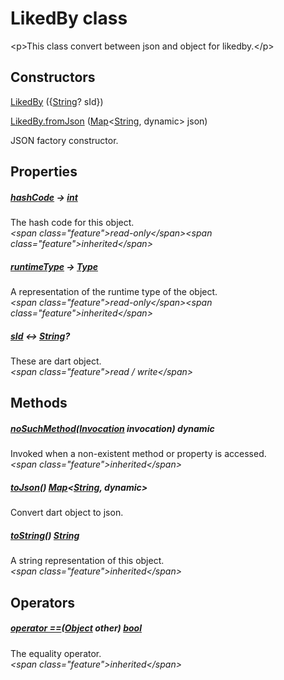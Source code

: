 


# LikedBy class









\<p\>This class convert between json and object for likedby.\</p\>




## Constructors

[LikedBy](../models_post_post_model/LikedBy/LikedBy.md) (\{[String](https:api.flutter.dev/flutter/dart-core/String-class.html)? sId\})

   

[LikedBy.fromJson](../models_post_post_model/LikedBy/LikedBy.fromJson.md) ([Map](https:api.flutter.dev/flutter/dart-core/Map-class.html)&lt;[String](https:api.flutter.dev/flutter/dart-core/String-class.html), dynamic\> json)

JSON factory constructor.   


## Properties

##### [hashCode](https:api.flutter.dev/flutter/dart-core/Object/hashCode.html) &#8594; [int](https:api.flutter.dev/flutter/dart-core/int-class.html)



The hash code for this object.  
_\<span class="feature"\>read-only\</span\>\<span class="feature"\>inherited\</span\>_



##### [runtimeType](https:api.flutter.dev/flutter/dart-core/Object/runtimeType.html) &#8594; [Type](https:api.flutter.dev/flutter/dart-core/Type-class.html)



A representation of the runtime type of the object.  
_\<span class="feature"\>read-only\</span\>\<span class="feature"\>inherited\</span\>_



##### [sId](../models_post_post_model/LikedBy/sId.md) &#8596; [String](https:api.flutter.dev/flutter/dart-core/String-class.html)?



These are dart object.  
_\<span class="feature"\>read / write\</span\>_





## Methods

##### [noSuchMethod](https:api.flutter.dev/flutter/dart-core/Object/noSuchMethod.html)([Invocation](https:api.flutter.dev/flutter/dart-core/Invocation-class.html) invocation) dynamic



Invoked when a non-existent method or property is accessed.  
_\<span class="feature"\>inherited\</span\>_



##### [toJson](../models_post_post_model/LikedBy/toJson.md)() [Map](https:api.flutter.dev/flutter/dart-core/Map-class.html)&lt;[String](https:api.flutter.dev/flutter/dart-core/String-class.html), dynamic\>



Convert dart object to json.  




##### [toString](https:api.flutter.dev/flutter/dart-core/Object/toString.html)() [String](https:api.flutter.dev/flutter/dart-core/String-class.html)



A string representation of this object.  
_\<span class="feature"\>inherited\</span\>_





## Operators

##### [operator ==](https:api.flutter.dev/flutter/dart-core/Object/operator_equals.html)([Object](https:api.flutter.dev/flutter/dart-core/Object-class.html) other) [bool](https:api.flutter.dev/flutter/dart-core/bool-class.html)



The equality operator.  
_\<span class="feature"\>inherited\</span\>_















